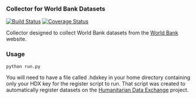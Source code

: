 ### Collector for World Bank Datasets
[![Build Status](https://travis-ci.org/OCHA-DAP/hdxscraper-worldbank.svg?branch=master&ts=1)](https://travis-ci.org/OCHA_DAP/hdxscraper-worldbank) [![Coverage Status](https://coveralls.io/repos/github/OCHA_DAP/hdxscraper-worldbank/badge.svg?branch=master&ts=1)](https://coveralls.io/github/OCHA_DAP/hdxscraper-worldbank?branch=master)

Collector designed to collect World Bank datasets from the [World Bank](http://data.worldbank.org/) website.

### Usage

    python run.py

You will need to have a file called .hdxkey in your home directory containing only your HDX key for the register script to run. That script was created to automatically register datasets on the [Humanitarian Data Exchange](http://data.humdata.org/) project.
